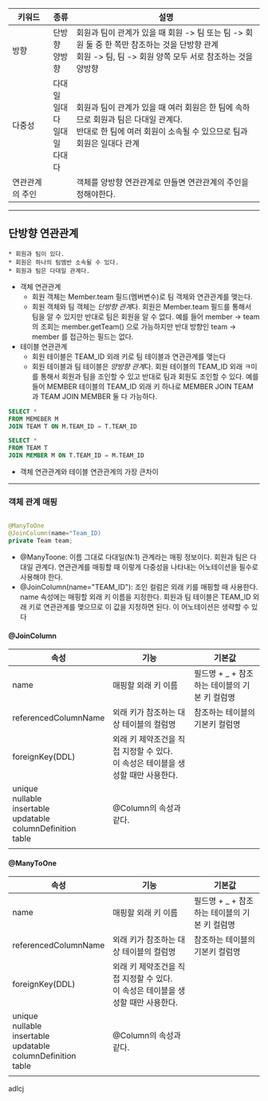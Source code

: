 | 키워드          | 종류                                          | 설명                                                                                                                                                           |
| --------------- | --------------------------------------------- | -------------------------------------------------------------------------------------------------------------------------------------------------------------- |
| 방향            | 단방향 <br/> 양방향                           | 회원과 팀이 관계가 있을 때 회원 -> 팀 또는 팀 -> 회원 둘 중 한 쪽만 참조하는 것을 단방향 관계 <br/> 회원 -> 팀, 팀 -> 회원 양쪽 모두 서로 참조하는 것을 양방향 |
| 다중성          | 다대일 <br/> 일대다 <br/> 일대일 <br/> 다대다 | 회원과 팀이 관계가 있을 때 여러 회원은 한 팀에 속하므로 회원과 팀은 다대일 관계다. <br/> 반대로 한 팀에 여러 회원이 소속될 수 있으므로 팀과 회원은 일대다 관계 |
| 연관관계의 주인 |                                               | 객체를 양방향 연관관계로 만들면 연관관계의 주인을 정해야한다. |

---
## 단방향 연관관계

	* 회원과 팀이 있다.
	* 회원은 하나의 팀엠반 소속될 수 있다.
	* 회원과 팀은 다대일 관계다.

* 객체 연관관계
	* 회원 객체는 Member.team 필드(멤버변수)로 팀 객체와 연관관계를 맺는다.
	* 회원 객체와 팀 객체는 *단방향 관계*다. 회원은 Member.team 필드를 통해서 팀을 알 수 있지만 반대로 팀은 회원을 알 수 없다. 예를 들어 member -> team 의 조회는 member.getTeam() 으로 가능하지만 반대 방향인 team -> member 를 접근하는 필드는 없다.
* 테이블 연관관계
	* 회원 테이블은 TEAM_ID 외래 키로 팀 테이블과 연관관계를 맺는다
	* 회원 테이블과 팀 테이블은 *양방향 관계*다. 회원 테이블의 TEAM_ID 외래 ㅋ미를 통해서 회원과 팀을 조인할 수 있고 반대로 팀과 회원도 조인할 수 있다. 예를 들어 MEMBER 테이블의 TEAM_ID 외래 키 하나로 MEMBER JOIN TEAM 과 TEAM JOIN MEMBER 둘 다 가능하다.
```sql
SELECT *
FROM MEMEBER M
JOIN TEAM T ON M.TEAM_ID = T.TEAM_ID
```

```sql
SELECT *
FROM TEAM T
JOIN MEMBER M ON T.TEAM_ID = M.TEAM_ID
```

* 객체 연관관계와 테이블 연관관계의 가장 큰차이
---

### 객체 관계 매핑
~~~java

@ManyToOne
@JoinColumn(name="Team_ID)
private Team team;
~~~
* @ManyToone: 이름 그대로 다대일(N:1) 관계라는 매핑 정보이다. 회원과 팀은 다대일 관계다. 연관관계를 매핑할 때 이렇게 다중성을 나타내는 어노테이션을 필수로 사용해야 한다.
* @JoinColumn(name="TEAM_ID"): 조인 컬럼은 외래 키를 매핑할 때 사용한다. name 속성에는 매핑할 외래 키 이름을 지정한다. 회원과 팀 테이블은 TEAM_ID 외래 키로 연관관계를 맺으므로 이 값을 지정하면 된다. 이 어노테이션은 생략할 수 있다

#### @JoinColumn
| 속성                                                                                            | 기능                                                                                   | 기본값                                        |    
| ----------------------------------------------------------------------------------------------- | -------------------------------------------------------------------------------------- | --------------------------------------------- | 
| name                                                                                            | 매핑할 외래 키 이름                                                                    | 필드명 + _ + 참조하는 테이블의 기본 키 컬럼명 | 
| referencedColumnName                                                                            | 외래 키가 참조하는 대상 테이블의 컬럼명                                                | 참조하는 테이블의 기본키 컬럼명               |  
| foreignKey(DDL)                                                                                 | 외래 키 제약조건을 직접 지정할 수 있다. <br/> 이 속성은 테이블을 생성할 때만 사용한다. |                                               |   
| unique <br/> nullable <br/> insertable <br/> updatable <br/> columnDefinition <br/> table <br/> | @Column의 속성과 같다.                                                                 |                                               |  
|                                                                                                 |                                                                                        |                                               |    
#### @ManyToOne
| 속성                                                                                            | 기능                                                                                   | 기본값                                        |
| ----------------------------------------------------------------------------------------------- | -------------------------------------------------------------------------------------- | --------------------------------------------- |
| name                                                                                            | 매핑할 외래 키 이름                                                                    | 필드명 + _ + 참조하는 테이블의 기본 키 컬럼명 |
| referencedColumnName                                                                            | 외래 키가 참조하는 대상 테이블의 컬럼명                                                | 참조하는 테이블의 기본키 컬럼명               |
| foreignKey(DDL)                                                                                 | 외래 키 제약조건을 직접 지정할 수 있다. <br/> 이 속성은 테이블을 생성할 때만 사용한다. |                                               |
| unique <br/> nullable <br/> insertable <br/> updatable <br/> columnDefinition <br/> table <br/> | @Column의 속성과 같다.                                                                 |                                               |
|                                                                                                 |                                                                                        |                                               |
adlcj                              

